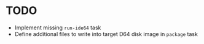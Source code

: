 TODO
====

* Implement missing `run-ide64` task
* Define additional files to write into target D64 disk image in `package` task
